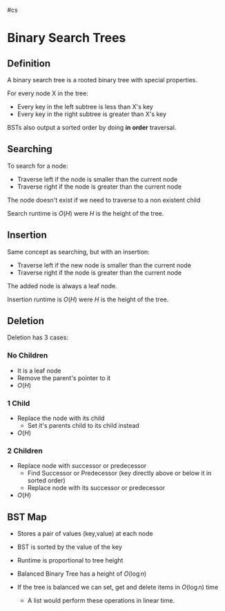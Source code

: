 #cs 


# Binary Search Trees

## Definition

A binary search tree is a rooted binary tree with special properties.

For every node X in the tree:
- Every key in the left subtree is less than X's key
- Every key in the right subtree is greater than X's key

BSTs also output a sorted order by doing **in order** traversal. 


## Searching

To search for a node: 
- Traverse left if the node is smaller than the current node
- Traverse right if the node is greater than the current node

The node doesn't exist if we need to traverse to a non existent child 

Search runtime is $O(H)$ were $H$ is the height of the tree.


## Insertion

Same concept as searching, but with an insertion:

- Traverse left if the new node is smaller than the current node
- Traverse right if the node is greater than the current node

The added node is always a leaf node.

Insertion runtime is $O(H)$ were $H$ is the height of the tree.


## Deletion

Deletion has 3 cases:

### **No Children**
- It is a leaf node
- Remove the parent's pointer to it
- $O(H)$

### **1 Child**
- Replace the node with its child
	- Set it's parents child to its child instead
-  $O(H)$

### **2 Children**
- Replace node with successor or predecessor
	- Find Successor or Predecessor (key directly above or below it in sorted order)
	- Replace node with its successor or predecessor
-  $O(H)$


## BST Map

- Stores a pair of values (key,value) at each node

- BST is sorted by the value of the key

- Runtime is proportional to tree height

- Balanced Binary Tree has a height of $O(\log n)$

- If the tree is balanced we can set, get and delete items in $O(\log n)$ time
	- A list would perform these operations in linear time.
